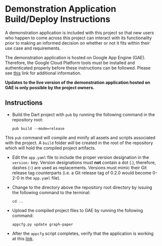 # Demonstration Application Build/Deploy Instructions

A demonstration application is included with this project so that new users who happen to come across this project can interact with its functionality prior to making an informed decision on whether or not it fits within their use case and requirements.

The demonstration application is hosted on Google App Engine (GAE). Therefore, the Google Cloud Platform tools must be installed and authenticated properly before these instructions can be followed. Please see [this](https://developers.google.com/cloud/sdk/?hl=es#Quick_Start) link for additional information.

**Updates to the live version of the demonstration application hosted on GAE is only possible by the project owners.**

## Instructions

* Build the Dart project with `pub` by running the following command in the repository root:

    ```
    pub build --mode=release
    ```

This `pub` command will compile and minify all assets and scripts associated with the project. A `build` folder will be created in the root of the repository which will hold the compiled project artifacts.

* Edit the `app.yaml` file to include the proper version designation in the `version:` key. Version designations must **not** contain a dot (.), therefore, dashes (-) are used as replacements. Versions must mimic their Git release tag counterparts (i.e. a Git release tag of 0.2.0 would become 0-2-0 in the `app.yaml` file).

* Change to the directory above the repository root directory by issuing the following command to the terminal:

    ```
    cd ..
    ```

* Upload the compiled project files to GAE by running the following command:

    ```
    appcfg.py update graph-paper
    ```

* After the `appcfg` script completes, verify that the application is working at this [link](http://graph-paper-demo.appspot.com/).